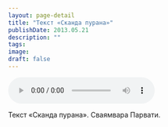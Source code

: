 ```yaml
---
layout: page-detail
title: "Текст «Сканда пурана»"
publishDate: 2013.05.21
description: ""
tags:
image:
draft: false
---
```


<audio title="2013.05.21 - Текст «Сканда пурана».mp3" src="/upload/iblock/cc8/cc817a3d07058821ccd4a86bc951a484.mp3" controls=""></audio>

 Текст «Сканда пурана». Сваямвара Парвати. 

  

